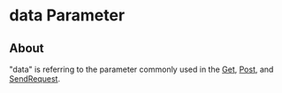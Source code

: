 # data Parameter
## About
"data" is referring to the parameter commonly used in the [Get](https://github.com/astriaInight/RBXRequests/blob/main/documentation/get.md), [Post](https://github.com/astriaInight/RBXRequests/blob/main/documentation/post.md), and [SendRequest]().


